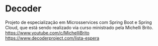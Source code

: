 # Decoder

Projeto de especialização em Microsservices com Spring Boot e Spring Cloud, que está sendo realizado via curso ministrado pela Michelli Brito.
https://www.youtube.com/c/MichelliBrito
https://www.decoderproject.com/lista-espera
